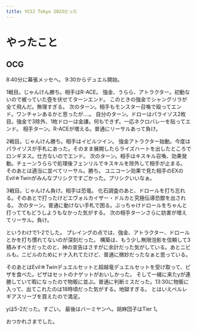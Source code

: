 ```yaml
---
title: YCSJ Tokyo 2023だった
---
```


# やったこと

## OCG

8:40分に幕張メッセへ。
9:30からデュエル開始。

1戦目。じゃんけん勝ち。相手はR-ACE。
強金、うらら、アトラクター。初動ないので被っていた壺を伏せてターンエンド。
このときの強金でシャングリラが全て飛んだ。無理すぎる。
次のターン。相手もモンスター召喚で殴ってエンド。ワンチャンあるかと思ったが‥‥。
自分のターン。ドローはパライゾス2枚目。強金で3除外、1枚ドローは金謙。何もできず。一応ネクロバレーを貼ってエンド。
相手ターン。R-ACEが増える。普通にリーサルあって負け。

2戦目。じゃんけん勝ち。相手はイビルツイン。
強金アトラクター始動。今度はパライゾスが手札にあった。そのまま展開したらライズハートを出したところでロンギヌス。仕方ないのでエンド。
次のターン。相手はキスキル召喚、効果発動。チェーンうららで処理後フェンリルでキスキルを除外して相手が止まる。
そのあとは適当に並べてリーサル。勝ち。
ユニコーン効果で見た相手のEXのEvil☆Twinがみんなプリシクですごかった。プリシクいいなぁ。

3戦目。じゃんけん負け。相手は恐竜。
化石調査のあと、ドロールを打ち忘れる。そのあとで打ったけどエヴォルカイザー・ドルカと究極伝導恐獣を出される。
次のターン。普通に動けない手札で困る。ぶっちゃけドロールをちゃんと打っててもどうしようもなかった気がする。
次の相手ターンさらに妨害が増えてリーサル。負け。

というわけで1-2でした。
プレイングの点では、強金、アトラクター、ドロールとかを打ち慣れてないのが深刻だった。
構築は、もう少し無限泡影を信頼して3積みすべきだったのと、神の宣告はさすがに余計だった気がしている。あとニビルも。ニビルのためにドナ入れてたけど、普通に微妙だったなぁと思っている。

そのあとはEvil☆Twinデュエルセットと超越竜デュエルセットを受け取って、ピザを食べた。ピザはセットのナゲットがおいしかった。
そして一緒に来たyが連勝していて暇になったので物販に並ぶ。普通に判断ミスだった。13:30に物販に入って、出てこれたのは18時頃だった気がする。地獄すぎる。
とはいえペルレギアスリーブを買えたので満足。

yは5-2だった。すごい。
最後はバーミヤンへ。胡麻団子はTier 1。

おつかれさまでした。
